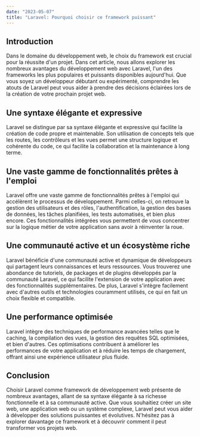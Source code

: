 ```yaml
---
date: "2023-05-07"
title: "Laravel: Pourquoi choisir ce framework puissant"
---
```


## Introduction
Dans le domaine du développement web, le choix du framework est crucial pour la réussite d'un projet. Dans cet article, nous allons explorer les nombreux avantages du développement web avec Laravel, l'un des frameworks les plus populaires et puissants disponibles aujourd'hui. Que vous soyez un développeur débutant ou expérimenté, comprendre les atouts de Laravel peut vous aider à prendre des décisions éclairées lors de la création de votre prochain projet web.

## Une syntaxe élégante et expressive
Laravel se distingue par sa syntaxe élégante et expressive qui facilite la création de code propre et maintenable. Son utilisation de concepts tels que les routes, les contrôleurs et les vues permet une structure logique et cohérente du code, ce qui facilite la collaboration et la maintenance à long terme.

## Une vaste gamme de fonctionnalités prêtes à l'emploi
Laravel offre une vaste gamme de fonctionnalités prêtes à l'emploi qui accélèrent le processus de développement. Parmi celles-ci, on retrouve la gestion des utilisateurs et des rôles, l'authentification, la gestion des bases de données, les tâches planifiées, les tests automatisés, et bien plus encore. Ces fonctionnalités intégrées vous permettent de vous concentrer sur la logique métier de votre application sans avoir à réinventer la roue.

## Une communauté active et un écosystème riche
Laravel bénéficie d'une communauté active et dynamique de développeurs qui partagent leurs connaissances et leurs ressources. Vous trouverez une abondance de tutoriels, de packages et de plugins développés par la communauté Laravel, ce qui facilite l'extension de votre application avec des fonctionnalités supplémentaires. De plus, Laravel s'intègre facilement avec d'autres outils et technologies couramment utilisés, ce qui en fait un choix flexible et compatible.

## Une performance optimisée
Laravel intègre des techniques de performance avancées telles que le caching, la compilation des vues, la gestion des requêtes SQL optimisées, et bien d'autres. Ces optimisations contribuent à améliorer les performances de votre application et à réduire les temps de chargement, offrant ainsi une expérience utilisateur plus fluide.

## Conclusion
Choisir Laravel comme framework de développement web présente de nombreux avantages, allant de sa syntaxe élégante à sa richesse fonctionnelle et à sa communauté active. Que vous souhaitiez créer un site web, une application web ou un système complexe, Laravel peut vous aider à développer des solutions puissantes et évolutives. N'hésitez pas à explorer davantage ce framework et à découvrir comment il peut transformer vos projets web.
